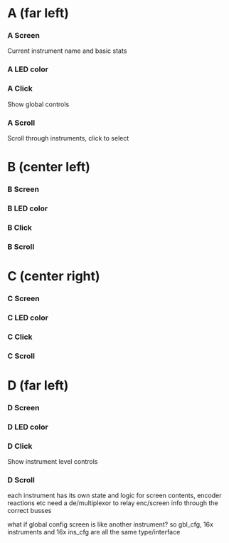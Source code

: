 # A (far left)
### A Screen
Current instrument name and basic stats
### A LED color
### A Click
Show global controls
### A Scroll
Scroll through instruments, click to select

# B (center left)
### B Screen
### B LED color
### B Click
### B Scroll

# C (center right)
### C Screen
### C LED color
### C Click
### C Scroll

# D (far left)
### D Screen
### D LED color
### D Click
Show instrument level controls
### D Scroll


each instrument has its own state and logic for screen contents, encoder reactions etc
need a de/multiplexor to relay enc/screen info through the correct busses

what if global config screen is like another instrument?
so gbl_cfg, 16x instruments and 16x ins_cfg are all the same type/interface

